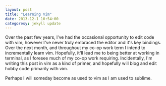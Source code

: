 ```yaml
---
layout: post
title: "Learning Vim"
date: 2013-12-1 10:54:00
categoresy: jekyll update
---
```


Over the past few years, I've had the occasional opportunity to edit code with
vim, however I've never truly embraced the editor and it's key bindings. 
Over the next month, and throughout my co-op work term I intend to incrementally learn vim.
Hopefully, it'll lead me to being better at working in terminal, as I foresee
much of my co-op work requiring. Incidentally, I'm writing this post in vim as a kind of
primer, and hopefully will blog and edit hobby code primarily with vim.

Perhaps I will someday become as used to vim as I am used to sublime.
